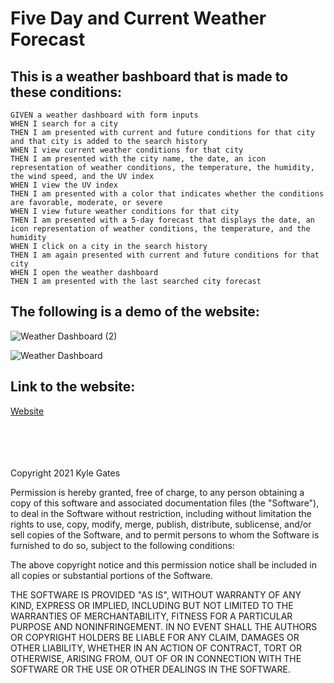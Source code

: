 <h1>Five Day and Current Weather Forecast</h1>

<h2>This is a weather bashboard that is made to these conditions:</h2>

```
GIVEN a weather dashboard with form inputs
WHEN I search for a city
THEN I am presented with current and future conditions for that city and that city is added to the search history
WHEN I view current weather conditions for that city
THEN I am presented with the city name, the date, an icon representation of weather conditions, the temperature, the humidity, the wind speed, and the UV index
WHEN I view the UV index
THEN I am presented with a color that indicates whether the conditions are favorable, moderate, or severe
WHEN I view future weather conditions for that city
THEN I am presented with a 5-day forecast that displays the date, an icon representation of weather conditions, the temperature, and the humidity
WHEN I click on a city in the search history
THEN I am again presented with current and future conditions for that city
WHEN I open the weather dashboard
THEN I am presented with the last searched city forecast
```


<h2>The following is a demo of the website:</h2>

![Weather Dashboard (2)](https://user-images.githubusercontent.com/70537665/103943641-45951e00-50e7-11eb-8c95-f2da3fd80e3a.gif)

![Weather Dashboard](https://user-images.githubusercontent.com/70537665/103943805-8c831380-50e7-11eb-84a5-1e2daed8974c.gif)

<h2>Link to the website:</h2>

<a href="https://gateskyle.github.io/City-Weather-5day-Forecast/">Website</a>

<br>
<br>
<br>
<br>
Copyright 2021 Kyle Gates

Permission is hereby granted, free of charge, to any person obtaining a copy of this software and associated documentation files (the "Software"), to deal in the Software without restriction, including without limitation the rights to use, copy, modify, merge, publish, distribute, sublicense, and/or sell copies of the Software, and to permit persons to whom the Software is furnished to do so, subject to the following conditions:

The above copyright notice and this permission notice shall be included in all copies or substantial portions of the Software.

THE SOFTWARE IS PROVIDED "AS IS", WITHOUT WARRANTY OF ANY KIND, EXPRESS OR IMPLIED, INCLUDING BUT NOT LIMITED TO THE WARRANTIES OF MERCHANTABILITY, FITNESS FOR A PARTICULAR PURPOSE AND NONINFRINGEMENT. IN NO EVENT SHALL THE AUTHORS OR COPYRIGHT HOLDERS BE LIABLE FOR ANY CLAIM, DAMAGES OR OTHER LIABILITY, WHETHER IN AN ACTION OF CONTRACT, TORT OR OTHERWISE, ARISING FROM, OUT OF OR IN CONNECTION WITH THE SOFTWARE OR THE USE OR OTHER DEALINGS IN THE SOFTWARE.
